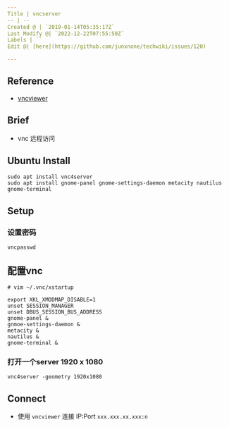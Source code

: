 ```yaml
---
Title | vncserver
-- | --
Created @ | `2019-01-14T05:35:17Z`
Last Modify @| `2022-12-22T07:55:50Z`
Labels | ``
Edit @| [here](https://github.com/junxnone/techwiki/issues/120)

---
```

## Reference
- [vncviewer](https://www.realvnc.com/en/connect/download/viewer/)


## Brief
- vnc 远程访问

## Ubuntu Install
```
sudo apt install vnc4server
sudo apt install gnome-panel gnome-settings-daemon metacity nautilus gnome-terminal
```

## Setup
### 设置密码
```
vncpasswd
```

## 配置vnc
```
# vim ~/.vnc/xstartup
```
```
export XKL_XMODMAP_DISABLE=1
unset SESSION_MANAGER
unset DBUS_SESSION_BUS_ADDRESS
gnome-panel &
gnmoe-settings-daemon &
metacity &
nautilus &
gnome-terminal &
```

### 打开一个server 1920 x 1080
```
vnc4server -geometry 1920x1080
```

## Connect
- 使用 `vncviewer` 连接 IP:Port  `xxx.xxx.xx.xxx:n`
